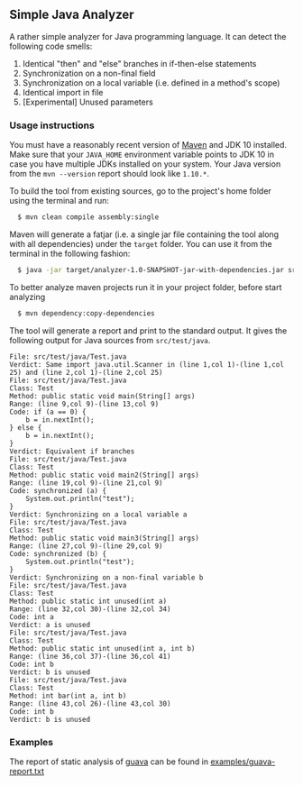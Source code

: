 ## Simple Java Analyzer

A rather simple analyzer for Java programming language. It can detect the following code smells:

1. Identical "then" and "else" branches in if-then-else statements
2. Synchronization on a non-final field
3. Synchronization on a local variable (i.e. defined in a method's scope)
4. Identical import in file
5. [Experimental] Unused parameters

### Usage instructions
You must have a reasonably recent version of [Maven](https://maven.apache.org/) and JDK 10 installed. Make sure that your `JAVA_HOME` environment variable points to JDK 10 in case you have multiple JDKs installed on your system. Your Java version from the `mvn --version` report should look like `1.10.*`.

To build the tool from existing sources, go to the project's home folder using the terminal and run:
```bash
  $ mvn clean compile assembly:single
```

Maven will generate a fatjar (i.e. a single jar file containing the tool along with all dependencies) under the `target` folder. You can use it from the terminal in the following fashion:
```bash
  $ java -jar target/analyzer-1.0-SNAPSHOT-jar-with-dependencies.jar src/test/java
```

To better analyze maven projects run it in your project folder, before start analyzing  
```bash
  $ mvn dependency:copy-dependencies
``` 

The tool will generate a report and print to the standard output. It gives the following output for Java sources from `src/test/java`.
```
File: src/test/java/Test.java
Verdict: Same import java.util.Scanner in (line 1,col 1)-(line 1,col 25) and (line 2,col 1)-(line 2,col 25)
File: src/test/java/Test.java
Class: Test
Method: public static void main(String[] args)
Range: (line 9,col 9)-(line 13,col 9)
Code: if (a == 0) {
    b = in.nextInt();
} else {
    b = in.nextInt();
}
Verdict: Equivalent if branches
File: src/test/java/Test.java
Class: Test
Method: public static void main2(String[] args)
Range: (line 19,col 9)-(line 21,col 9)
Code: synchronized (a) {
    System.out.println("test");
}
Verdict: Synchronizing on a local variable a
File: src/test/java/Test.java
Class: Test
Method: public static void main3(String[] args)
Range: (line 27,col 9)-(line 29,col 9)
Code: synchronized (b) {
    System.out.println("test");
}
Verdict: Synchronizing on a non-final variable b
File: src/test/java/Test.java
Class: Test
Method: public static int unused(int a)
Range: (line 32,col 30)-(line 32,col 34)
Code: int a
Verdict: a is unused
File: src/test/java/Test.java
Class: Test
Method: public static int unused(int a, int b)
Range: (line 36,col 37)-(line 36,col 41)
Code: int b
Verdict: b is unused
File: src/test/java/Test.java
Class: Test
Method: int bar(int a, int b)
Range: (line 43,col 26)-(line 43,col 30)
Code: int b
Verdict: b is unused
```
### Examples 
The report of static analysis of [guava](https://github.com/google/guava) 
can be found in [examples/guava-report.txt](examples/guava-report.txt)